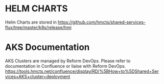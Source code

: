 # HELM CHARTS

Helm Charts are stored in https://github.com/hmcts/shared-services-flux/tree/master/k8s/release/hmi

# AKS Documentation

AKS Clusters are managed by Reform DevOps. 
Please refer to documentation in Confluence or liaise with Reform DevOps.
https://tools.hmcts.net/confluence/display/RD/%5BHow+to%5DShared+Services+AKS+cluster+deployment